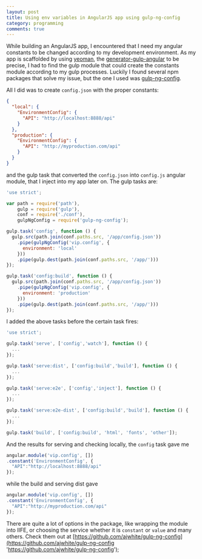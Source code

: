 ```yaml
---
layout: post
title: Using env variables in AngularJS app using gulp-ng-config
category: programming
comments: true
---
```


While building an AngularJS app, I encountered that I need my angular constants to be changed according to my development environment. As my app is scaffolded by using [yeoman](http://yeoman.io/ 'yeoman'), the [generator-gulp-angular](https://github.com/Swiip/generator-gulp-angular "generator-gulp-angular") to be precise, I had to find the gulp module that could create the constants module according to my gulp processes. Luckily I found several npm packages that solve my issue, but the one I used was [gulp-ng-config](https://github.com/ajwhite/gulp-ng-config 'gulp-ng-config').

All I did was to create `config.json` with the proper constants:

```json
{
  "local": {
    "EnvironmentConfig": {
      "API": "http://localhost:8888/api"
    }
  },
  "production": {
    "EnvironmentConfig": {
      "API": "http://myproduction.com/api"
    }
  }
}
```
and the gulp task that converted the `config.json` into `config.js` angular module, that I inject into my app later on.
The gulp tasks are:

```js
'use strict';

var path = require('path'),
    gulp = require('gulp'),
    conf = require('./conf'),
    gulpNgConfig = require('gulp-ng-config');

gulp.task('config', function () {
  gulp.src(path.join(conf.paths.src, '/app/config.json'))
    .pipe(gulpNgConfig('vip.config', {
      environment: 'local'
    }))
    .pipe(gulp.dest(path.join(conf.paths.src, '/app/')))
});

gulp.task('config:build', function () {
  gulp.src(path.join(conf.paths.src, '/app/config.json'))
    .pipe(gulpNgConfig('vip.config', {
      environment: 'production'
    }))
    .pipe(gulp.dest(path.join(conf.paths.src, '/app/')))
});
```

I added the above tasks before the certain task fires:

```js
'use strict';

gulp.task('serve', ['config','watch'], function () {
  ...
});

gulp.task('serve:dist', ['config:build','build'], function () {
  ...
});

gulp.task('serve:e2e', ['config','inject'], function () {
  ...
});

gulp.task('serve:e2e-dist', ['config:build','build'], function () {
  ...
});

gulp.task('build', ['config:build', 'html', 'fonts', 'other']);
```

And the results for serving and checking locally, the `config` task gave me

```js
angular.module('vip.config', [])
.constant('EnvironmentConfig', {
  "API":"http://localhost:8888/api"
});
```

while the build and serving dist gave

```js
angular.module('vip.config', [])
.constant('EnvironmentConfig', {
  "API":"http://myproduction.com/api"
});
```

There are quite a lot of options in the package, like wrapping the module into IIFE, or choosing the service whether it is `constant` or `value` and many others. Check them out at [https://github.com/ajwhite/gulp-ng-config](https://github.com/ajwhite/gulp-ng-config 'https://github.com/ajwhite/gulp-ng-config');
